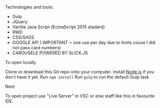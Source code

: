Technologies and tools:
* Gulp
* JQuery
* Vanilla Java Script (EcmaScript 2015 stadard)
* RWD
* CSS/SASS
* GOOGLE API ( IMPORTANT > one use per day due to limits couse I did not pass card numbers)
* CAROUSELE POWERED BY SLICK.JS

To open locally

Clone or download this Git repo onto your computer.
Install [Node.js](https://nodejs.org/en/) if you don't have it yet.
Run `npm install`
Run `gulp` to run the default Gulp task

Next 

To open project use "Live Server" in VSC or else staff like this in favourite IDE.

 
